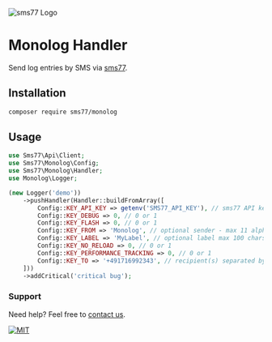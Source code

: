 ![](https://www.sms77.io/wp-content/uploads/2019/07/sms77-Logo-400x79.png "sms77 Logo")

# Monolog Handler

Send log entries by SMS via [sms77](https://www.sms77.io).

## Installation

```bash
composer require sms77/monolog
```

## Usage

```php
use Sms77\Api\Client;
use Sms77\Monolog\Config;
use Sms77\Monolog\Handler;
use Monolog\Logger;

(new Logger('demo'))
    ->pushHandler(Handler::buildFromArray([
        Config::KEY_API_KEY => getenv('SMS77_API_KEY'), // sms77 API key required for sending
        Config::KEY_DEBUG => 0, // 0 or 1
        Config::KEY_FLASH => 0, // 0 or 1
        Config::KEY_FROM => 'Monolog', // optional sender - max 11 alphanumeric or 16 numeric characters
        Config::KEY_LABEL => 'MyLabel', // optional label max 100 chars consisting of a-zA-Z0-9, ._@
        Config::KEY_NO_RELOAD => 0, // 0 or 1
        Config::KEY_PERFORMANCE_TRACKING => 0, // 0 or 1
        Config::KEY_TO => '+491716992343', // recipient(s) separated by comma
    ]))
    ->addCritical('critical bug');
```

### Support

Need help? Feel free to [contact us](https://www.sms77.io/en/company/contact/).

[![MIT](https://img.shields.io/badge/License-MIT-teal.svg)](LICENSE)
